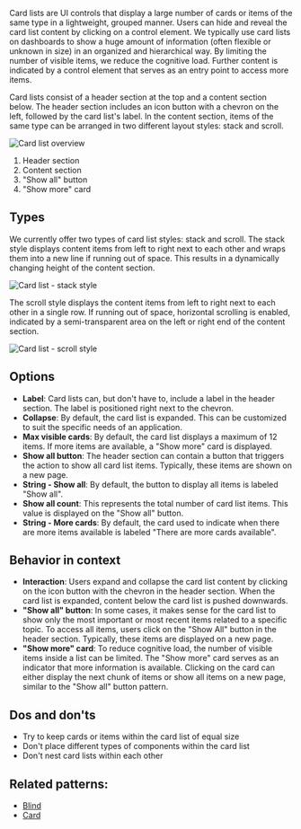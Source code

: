 Card lists are UI controls that display a large number of cards or items of the same type in a lightweight, grouped manner. Users can hide and reveal the card list content by clicking on a control element. We typically use card lists on dashboards to show a huge amount of information (often flexible or unknown in size) in an organized and hierarchical way. By limiting the number of visible items, we reduce the cognitive load. Further content is indicated by a control element that serves as an entry point to access more items.

Card lists consist of a header section at the top and a content section below. The header section includes an icon button with a chevron on the left, followed by the card list's label. In the content section, items of the same type can be arranged in two different layout styles: stack and scroll.

![Card list overview](https://www.figma.com/file/wEptRgAezDU1z80Cn3eZ0o/iX-Pattern-Illustrations?type=design&node-id=897%3A31906&mode=design&t=2pf1CqY5ifYKN3F2-1)

1. Header section
2. Content section
3. "Show all" button
3. "Show more" card
## Types
We currently offer two types of card list styles: stack and scroll. The stack style displays content items from left to right next to each other and wraps them into a new line if running out of space. This results in a dynamically changing height of the content section.

![Card list - stack style](https://www.figma.com/file/wEptRgAezDU1z80Cn3eZ0o/iX-Pattern-Illustrations?type=design&node-id=910%3A8581&mode=design&t=2pf1CqY5ifYKN3F2-1)

The scroll style displays the content items from left to right next to each other in a single row. If running out of space, horizontal scrolling is enabled, indicated by a semi-transparent area on the left or right end of the content section.

![Card list - scroll style](https://www.figma.com/file/wEptRgAezDU1z80Cn3eZ0o/iX-Pattern-Illustrations?type=design&node-id=915%3A8647&mode=design&t=2pf1CqY5ifYKN3F2-1)

## Options
- **Label**: Card lists can, but don't have to, include a label in the header section. The label is positioned right next to the chevron.
- **Collapse**: By default, the card list is expanded. This can be customized to suit the specific needs of an application.
- **Max visible cards**: By default, the card list displays a maximum of 12 items. If more items are available, a "Show more" card is displayed.
- **Show all button**: The header section can contain a button that triggers the action to show all card list items. Typically, these items are shown on a new page.
- **String - Show all**: By default, the button to display all items is labeled "Show all".
- **Show all count**: This represents the total number of card list items. This value is displayed on the "Show all" button.
- **String - More cards**: By default, the card used to indicate when there are more items available is labeled "There are more cards available".

## Behavior in context
- **Interaction**: Users expand and collapse the card list content by clicking on the icon button with the chevron in the header section. When the card list is expanded, content below the card list is pushed downwards.
- **"Show all" button**:  In some cases, it makes sense for the card list to show only the most important or most recent items related to a specific topic. To access all items, users click on the "Show All" button in the header section. Typically, these items are displayed on a new page.
- **"Show more" card**: To reduce cognitive load, the number of visible items inside a list can be limited. The "Show more" card serves as an indicator that more information is available. Clicking on the card can either display the next chunk of items or show all items on a new page, similar to the "Show all" button pattern.

## Dos and don'ts
- Try to keep cards or items within the card list of equal size
- Don't place different types of components within the card list
- Don't nest card lists within each other

## Related patterns:
- [Blind](blind.md)
- [Card](card.md)
